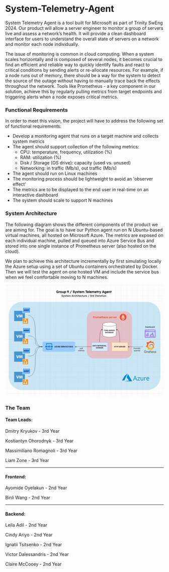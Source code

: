# System-Telemetry-Agent

System Telemetry Agent is a tool built for Microsoft as part of Trinity SwEng 2024. Our product will allow a server engineer to monitor a group of servers live and assess a network’s health. It will provide a clean dashboard interface for users to understand the overall state of servers on a network and monitor each node individually. 

The issue of monitoring is common in cloud computing. When a system scales horizontally and is composed of several nodes, it becomes crucial to find an efficient and reliable way to quickly identify faults and react to critical conditions by sending alerts or re-allocate resources. For example, if a node runs out of memory, there should be a way for the system to detect the source of the outage without having to manually trace back the effects throughout the network. Tools like Prometheus - a key component in our solution, achieve this by regularly pulling metrics from target endpoints and triggering alerts when a node exposes critical metrics. 

### Functional Requirements

In order to meet this vision, the project will have to address the following set of functional requirements:

* Develop a monitoring agent that runs on a target machine and collects system metrics
* The agent should support collection of the following metrics:
    * CPU: temperature, frequency, utilization (%)
    * RAM: utilization (%)
    * Disk / Storage (OS drive): capacity (used vs. unused)
    * Networking: in traffic (Mb/s), out traffic (Mb/s)
* The agent should run on Linux machines
* The monitoring process should be lightweight to avoid an 'observer effect'
* The metrics are to be displayed to the end user in real-time on an interactive dashboard
* The system should scale to support N machines

### System Architecture

The following diagram shows the different components of the product we are aiming for. The goal is to have our Python agent run on N Ubuntu-based virtual machines, all hosted on Microsoft Azure. The metrics are exposed on each individual machine, pulled and queued into Azure Service Bus and stored into one single instance of Prometheus server (also hosted on the cloud).

We plan to achieve this architecture incrementally by first simulating locally the Azure setup using a set of Ubuntu containers orchestrated by Docker. Then we will test the agent on one hosted VM and include the service bus when we feel comfortable moving to N machines.


![Image](docs/system-telemetry-agent_diagram-3rd-iteration.png)


### The Team

#### Team Leads:

Dmitry Kryukov - 3rd Year 

Kostiantyn Ohorodnyk - 3rd Year

Massimiliano Romagnoli - 3rd Year

Liam Zone - 3rd Year

---
#### Frontend:

Ayomide Oyelakun - 2nd Year

Binli Wang - 2nd Year

---
#### Backend:

Leila Adil - 2nd Year

Cindy Ariyo - 2nd Year

Ignatii Tsitsenko - 2nd Year

Victor Dalessandris - 2nd Year

Claire McCooey - 2nd Year